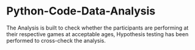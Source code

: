 # Python-Code-Data-Analysis

The Analysis is built to check whether the participants are performing at their respective games at acceptable ages, 
Hypothesis testing has been performed to cross-check the analysis.
